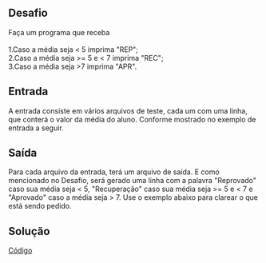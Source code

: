 ## Desafio
Faça um programa que receba<br><br>
  1.Caso a média seja < 5 imprima "REP";<br>
  2.Caso a média seja >= 5 e < 7 imprima "REC";<br>
  3.Caso a média seja >7 imprima "APR".

## Entrada
A entrada consiste em vários arquivos de teste, cada um com uma linha, que conterá o valor da média do aluno. Conforme mostrado no exemplo de entrada a seguir.

## Saída
Para cada arquivo da entrada, terá um arquivo de saída. E como mencionado no Desafio, será gerado uma linha com a palavra "Reprovado" caso sua média seja < 5, "Recuperação" caso sua média seja >= 5 e < 7 e "Aprovado" caso a média seja > 7. Use o exemplo abaixo para clarear o que está sendo pedido.
## Solução
<a href="https://github.com/wbhard/Kotlin-Experience/blob/main/Kotlin/1.Suas%20Primeiras%20Condi%C3%A7oes%20em%20Kotlin/solucao.kt">Código</a>
